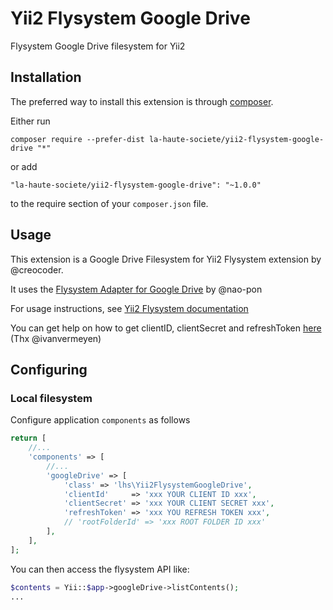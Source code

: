Yii2 Flysystem Google Drive
==========================================
Flysystem Google Drive filesystem for Yii2

Installation
------------

The preferred way to install this extension is through [composer](http://getcomposer.org/download/).

Either run

```
composer require --prefer-dist la-haute-societe/yii2-flysystem-google-drive "*"
```

or add

```
"la-haute-societe/yii2-flysystem-google-drive": "~1.0.0"
```

to the require section of your `composer.json` file.

Usage
-----
This extension is a Google Drive Filesystem for Yii2 Flysystem extension by @creocoder.

It uses the [Flysystem Adapter for Google Drive](https://github.com/nao-pon/flysystem-google-drive) by @nao-pon

For usage instructions, see [Yii2 Flysystem documentation](https://github.com/creocoder/yii2-flysystem)

You can get help on how to get clientID, clientSecret and refreshToken [here](https://github.com/ivanvermeyen/laravel-google-drive-demo/blob/master/README.md#create-your-google-drive-api-keys) (Thx @ivanvermeyen)

Configuring
-----------

### Local filesystem

Configure application `components` as follows

```php
return [
    //...
    'components' => [
        //...
        'googleDrive' => [
            'class' => 'lhs\Yii2FlysystemGoogleDrive',
            'clientId'     => 'xxx YOUR CLIENT ID xxx',
            'clientSecret' => 'xxx YOUR CLIENT SECRET xxx',
            'refreshToken' => 'xxx YOU REFRESH TOKEN xxx',
            // 'rootFolderId' => 'xxx ROOT FOLDER ID xxx'
        ],
    ],
];
```

You can then access the flysystem API like:
```php
$contents = Yii::$app->googleDrive->listContents();
...
```

